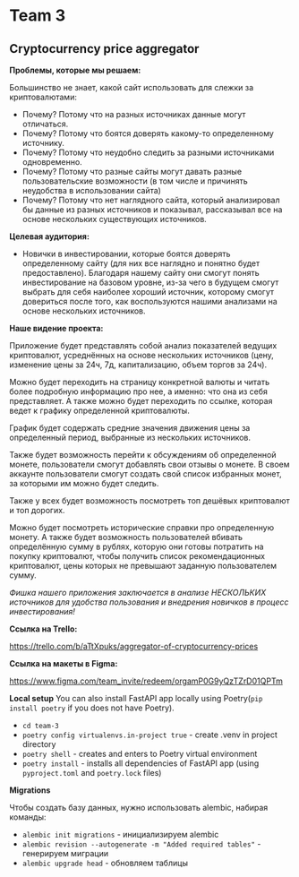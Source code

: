 # Team 3

## Cryptocurrency price aggregator

**Проблемы, которые мы решаем:**

Большинство не знает, какой сайт использовать для слежки за криптовалютами:

- Почему? Потому что на разных источниках данные могут отличаться.
- Почему? Потому что боятся доверять какому-то определенному источнику.
- Почему? Потому что неудобно следить за разными источниками одновременно.
- Почему? Потому что разные сайты могут давать разные пользовательские возможности
  (в том числе и причинять неудобства в использовании сайта)
- Почему? Потому что нет наглядного сайта, который анализировал бы данные из разных источников и показывал, рассказывал
  все на основе нескольких существующих источников.

**Целевая аудитория:**

- Новички в инвестировании, которые боятся доверять определенному сайту
  (для них все наглядно и понятно будет предоставлено). Благодаря нашему сайту они смогут понять инвестирование на
  базовом уровне, из-за чего в будущем смогут выбрать для себя наиболее хороший источник, которому смогут довериться
  после того, как воспользуются нашими анализами на основе нескольких источников.

**Наше видение проекта:**

Приложение будет представлять собой анализ показателей ведущих криптовалют, усреднённых на основе нескольких источников
(цену, изменение цены за 24ч, 7д, капитализацию, объем торгов за 24ч).

Можно будет переходить на страницу конкретной валюты и читать более подробную информацию про нее, а именно: что она из
себя представляет. А также можно будет переходить по ссылке, которая ведет к графику определенной криптовалюты.

График будет содержать средние значения движения цены за определенный период, выбранные из нескольких источников.

Также будет возможность перейти к обсуждениям об определенной монете, пользователи смогут добавлять свои отзывы о
монете. В своем аккаунте пользователи смогут создать свой список избранных монет, за которыми им можно будет следить.

Также у всех будет возможность посмотреть топ дешёвых криптовалют и топ дорогих.

Можно будет посмотреть исторические справки про определенную монету. А также будет возможноcть пользователей вбивать
определённую сумму в рублях, которую они готовы потратить на покупку криптовалют, чтобы получить список рекомендационных
криптовалют, цены которых не превышают заданную пользователем сумму.

*Фишка нашего приложения заключается в анализе НЕСКОЛЬКИХ источников для удобства пользования и внедрения новичков в
процесс инвестирования!*

**Ссылка на Trello:**

https://trello.com/b/aTtXpuks/aggregator-of-cryptocurrency-prices

**Ссылка на макеты в Figma:**

https://www.figma.com/team_invite/redeem/orgamP0G9yQzTZrD01QPTm

**Local setup**
You can also install FastAPI app locally using Poetry(`pip install poetry` if you does not have Poetry).

- `cd team-3`
- `poetry config virtualenvs.in-project true` - create .venv in project directory
- `poetry shell` - creates and enters to Poetry virtual environment
- `poetry install` - installs all dependencies of FastAPI app (using `pyproject.toml` and `poetry.lock` files)

**Migrations**

Чтобы создать базу данных, нужно использовать alembic, набирая команды:

- `alembic init migrations` - инициализируем alembic
- `alembic revision --autogenerate -m "Added required tables"` - генерируем миграции
- `alembic upgrade head` - обновляем таблицы
